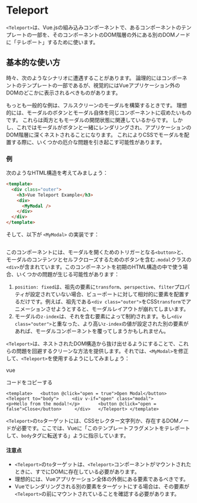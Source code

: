 # Teleport
`<Teleport>`は、Vue.jsの組み込みコンポーネントで、あるコンポーネントのテンプレートの一部を、そのコンポーネントのDOM階層の外にある別のDOMノードに「テレポート」するために使います。
## 基本的な使い方
時々、次のようなシナリオに遭遇することがあります。
論理的にはコンポーネントのテンプレートの一部であるが、視覚的にはVueアプリケーション外のDOMのどこかに表示されるべきものがあります。

もっとも一般的な例は、フルスクリーンのモーダルを構築するときです。
理想的には、モーダルのボタンとモーダル自体を同じコンポーネントに収めたいものです。
これらは両方ともモーダルの開閉状態に関連しているからです。
しかし、これではモーダルがボタンと一緒にレンダリングされ、アプリケーションのDOM階層に深くネストされることになります。
これによりCSSでモーダルを配置する際に、いくつかの厄介な問題を引き起こす可能性があります。
### 例
次のようなHTML構造を考えてみましょう：
```html
<template>
  <div class="outer">
    <h3>Vue Teleport Example</h3>
    <div>
      <MyModal />
    </div>
  </div>
</template>
```

そして、以下が `<MyModal>` の実装です：

```vue

```

このコンポーネントには、モーダルを開くためのトリガーとなる`<button>`と、モーダルのコンテンツとセルフクローズするためのボタンを含む`.modal`クラスの`<div>`が含まれています。このコンポーネントを初期のHTML構造の中で使う場合、いくつかの問題が生じる可能性があります：

1. `position: fixed`は、祖先の要素に`transform`、`perspective`、`filter`プロパティが設定されていない場合、ビューポートに対して相対的に要素を配置するだけです。例えば、祖先である`<div class="outer">`をCSS`transform`でアニメーションさせようとすると、モーダルレイアウトが崩れてしまいます。
2. モーダルの`z-index`は、それを含む要素によって制約されます。もし`<div class="outer">`と重なった、より高い`z-index`の値が設定された別の要素があれば、モーダルコンポーネントを覆ってしまうかもしれません。

`<Teleport>`は、ネストされたDOM構造から抜け出せるようにすることで、これらの問題を回避するクリーンな方法を提供します。それでは、`<MyModal>`を修正して、`<Teleport>`を使用するようにしてみましょう：

vue

コードをコピーする

`<template>   <button @click="open = true">Open Modal</button>    <Teleport to="body">     <div v-if="open" class="modal">       <p>Hello from the modal!</p>       <button @click="open = false">Close</button>     </div>   </Teleport> </template>`

`<Teleport>`の`to`ターゲットには、CSSセレクター文字列か、存在するDOMノードが必要です。ここでは、Vueに「このテンプレートフラグメントをテレポートして、`body`タグに転送する」ように指示しています。

#### 注意点

- `<Teleport>`の`to`ターゲットは、`<Teleport>`コンポーネントがマウントされたときに、すでにDOMに存在している必要があります。
- 理想的には、Vueアプリケーション全体の外側にある要素であるべきです。
- Vueでレンダリングされる別の要素をターゲットにする場合は、その要素が`<Teleport>`の前にマウントされていることを確認する必要があります。